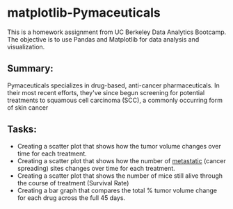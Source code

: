 # matplotlib-Pymaceuticals

This is a homework assignment from UC Berkeley Data Analytics Bootcamp. The objective is to use Pandas and Matplotlib for data analysis and visualization.

## Summary:
Pymaceuticals specializes in drug-based, anti-cancer pharmaceuticals. In their most recent efforts, they've since begun screening for potential treatments to squamous cell carcinoma (SCC), a commonly occurring form of skin cancer

## Tasks:
* Creating a scatter plot that shows how the tumor volume changes over time for each treatment.
* Creating a scatter plot that shows how the number of [metastatic](https://en.wikipedia.org/wiki/Metastasis) (cancer spreading) sites changes over time for each treatment.
* Creating a scatter plot that shows the number of mice still alive through the course of treatment (Survival Rate)
* Creating a bar graph that compares the total % tumor volume change for each drug across the full 45 days.
